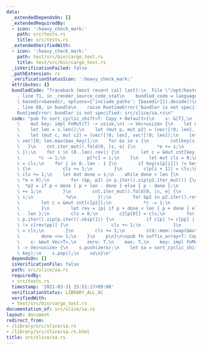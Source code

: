 ```yaml
---
data:
  _extendedDependsOn: []
  _extendedRequiredBy:
  - icon: ':heavy_check_mark:'
    path: src/tests.rs
    title: src/tests.rs
  _extendedVerifiedWith:
  - icon: ':heavy_check_mark:'
    path: test/src/bin/cargo_test.rs
    title: test/src/bin/cargo_test.rs
  _isVerificationFailed: false
  _pathExtension: rs
  _verificationStatusIcon: ':heavy_check_mark:'
  attributes: {}
  bundledCode: "Traceback (most recent call last):\n  File \"/opt/hostedtoolcache/Python/3.9.2/x64/lib/python3.9/site-packages/onlinejudge_verify/documentation/build.py\"\
    , line 71, in _render_source_code_stat\n    bundled_code = language.bundle(stat.path,\
    \ basedir=basedir, options={'include_paths': [basedir]}).decode()\n  File \"/opt/hostedtoolcache/Python/3.9.2/x64/lib/python3.9/site-packages/onlinejudge_verify/languages/user_defined.py\"\
    , line 68, in bundle\n    raise RuntimeError('bundler is not specified: {}'.format(path.as_posix()))\n\
    RuntimeError: bundler is not specified: src/slice/sa.rs\n"
  code: "pub fn sort_cyclic_shift<T: Copy + Default>(\n    s: &[T],\n    max: T,\n\
    \    mut key: impl FnMut(T) -> usize,\n) -> Vec<usize> {\n    let max_key = key(max);\n\
    \    let len = s.len();\n    let (mut p, mut p2) = (vec![!0; len], vec![!0; len]);\n\
    \    let (mut c, mut c2) = (vec![!0; len], vec![!0; len]);\n    let mut cnt =\
    \ vec![0; len.max(max_key)];\n    for &s in s {\n        cnt[key(s)] += 1;\n \
    \   }\n    cnt.iter_mut().fold(0, |s, e| {\n        *e += s;\n        *e\n   \
    \ });\n    for i in (0..len).rev() {\n        let c = &mut cnt[key(s[i])];\n \
    \       *c -= 1;\n        p[*c] = i;\n    }\n    let mut cls = 0;\n    c[p[0]]\
    \ = cls;\n    for i in 0..len - 1 {\n        if key(s[p[i]]) != key(s[p[i + 1]])\
    \ {\n            cls += 1;\n        }\n        c[p[i + 1]] = cls;\n    }\n   \
    \ cls += 1;\n    let mut done = 1;\n    while done < len {\n        cnt[..cls].iter_mut().for_each(|e|\
    \ *e = 0);\n        for (&p, p2) in p.iter().zip(p2.iter_mut()) {\n          \
    \  *p2 = if p < done { p + len - done } else { p - done };\n            cnt[c[*p2]]\
    \ += 1;\n        }\n        cnt.iter_mut().fold(0, |s, e| {\n            *e +=\
    \ s;\n            *e\n        });\n        for &p2 in p2.iter().rev() {\n    \
    \        let c = &mut cnt[c[p2]];\n            *c -= 1;\n            p[*c] = p2;\n\
    \        }\n        let rev = |p| if p + done < len { p + done } else { p + done\
    \ - len };\n        cls = 0;\n        c2[p[0]] = cls;\n        for (&p, &pp) in\
    \ p.iter().zip(p.iter().skip(1)) {\n            if c[p] != c[pp] || c[rev(p)]\
    \ != c[rev(pp)] {\n                cls += 1;\n            }\n            c2[pp]\
    \ = cls;\n        }\n        cls += 1;\n        std::mem::swap(&mut c, &mut c2);\n\
    \        done <<= 1;\n    }\n    p\n}\n\npub fn suffix_array<T: Copy + Default>(\n\
    \    s: &mut Vec<T>,\n    zero: T,\n    max: T,\n    key: impl FnMut(T) -> usize,\n\
    ) -> Vec<usize> {\n    s.push(zero);\n    let sa = sort_cyclic_shift(&s, max,\
    \ key);\n    s.pop();\n    sa\n}\n"
  dependsOn: []
  isVerificationFile: false
  path: src/slice/sa.rs
  requiredBy:
  - src/tests.rs
  timestamp: '2021-03-31 15:51:17+09:00'
  verificationStatus: LIBRARY_ALL_AC
  verifiedWith:
  - test/src/bin/cargo_test.rs
documentation_of: src/slice/sa.rs
layout: document
redirect_from:
- /library/src/slice/sa.rs
- /library/src/slice/sa.rs.html
title: src/slice/sa.rs
---
```

